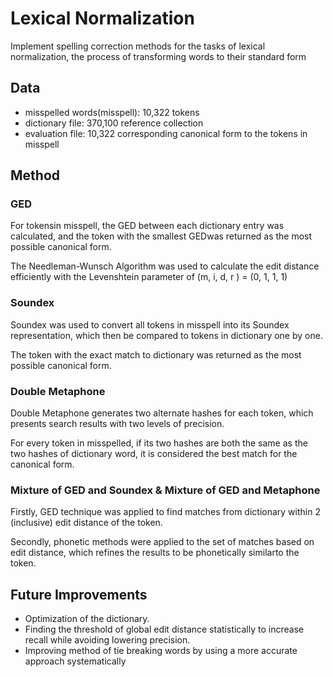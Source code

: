 # Lexical Normalization

Implement spelling correction methods for the tasks of lexical normalization, the process of transforming words to their standard form

## Data
- misspelled words(misspell): 10,322 tokens
- dictionary file: 370,100 reference  collection
- evaluation file: 10,322 corresponding canonical form to the tokens in misspell

## Method

### GED
For tokensin misspell, the GED between each dictionary entry was calculated, and the token with the smallest GEDwas returned as the most possible canonical form. 

The Needleman-Wunsch Algorithm was used to calculate the edit distance efficiently with the Levenshtein parameter of (m, i, d, r ) = (0, 1, 1, 1)

### Soundex
Soundex was used to convert all tokens in misspell into its Soundex representation, which then be compared to tokens in dictionary one by one.

The token with the exact match to  dictionary was returned as the most possible canonical form.

### Double Metaphone
Double Metaphone generates two alternate hashes for each token, which presents search results with two levels of precision. 

For every token in misspelled, if its two hashes are both the same as the two hashes of dictionary word, it is considered the best match for the canonical form. 

### Mixture of GED and Soundex & Mixture of GED and Metaphone
Firstly, GED technique was applied to find matches from dictionary within 2 (inclusive) edit distance of the token. 

Secondly, phonetic methods were applied to the set of matches based on edit distance, which refines the results to be phonetically similarto the token.

## Future Improvements
- Optimization of the dictionary.
- Finding the threshold of global edit distance statistically to increase recall while avoiding lowering precision.
- Improving method of tie breaking words by using a more accurate approach systematically 
